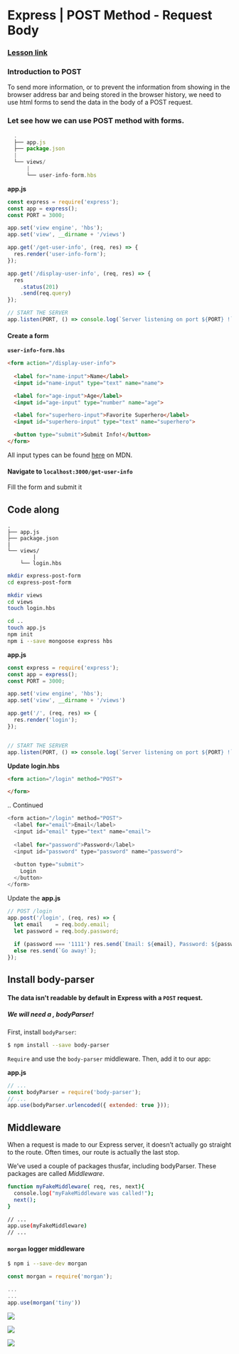 

# Express | POST Method - Request Body



### [Lesson link](<http://learn.ironhack.com/#/learning_unit/6487>)



### Introduction to POST

To send more information, or to prevent the information from showing in the browser address bar and being stored in the browser history, we need to use html forms to send the data in the body of a POST request.





### Let see how we can use POST method with forms.

```js
  .
  ├── app.js
  ├── package.json
  |
  └── views/
      |
      └── user-info-form.hbs
```



**app.js**

```js
const express = require('express');
const app = express();
const PORT = 3000;

app.set('view engine', 'hbs');
app.set('view', __dirname + '/views')

app.get('/get-user-info', (req, res) => {
  res.render('user-info-form');
});

app.get('/display-user-info', (req, res) => {
  res
    .status(201)
    .send(req.query)
});

// START THE SERVER
app.listen(PORT, () => console.log(`Server listening on port ${PORT} !`));
```







#### **Create a form**

**`user-info-form.hbs`**

```html
<form action="/display-user-info">
  
  <label for="name-input">Name</label>
  <input id="name-input" type="text" name="name">

  <label for="age-input">Age</label>
  <input id="age-input" type="number" name="age">

  <label for="superhero-input">Favorite Superhero</label>
  <input id="superhero-input" type="text" name="superhero">

  <button type="submit">Submit Info!</button>
</form>
```





All input types can be found [here](https://developer.mozilla.org/en-US/docs/Web/HTML/Element/input) on MDN.





#### Navigate to `localhost:3000/get-user-info`



Fill the form and submit it







## Code along



```
.
├── app.js
├── package.json
|
└── views/
		|
   	└── login.hbs
```



```bash
mkdir express-post-form
cd express-post-form

mkdir views
cd views
touch login.hbs

cd ..
touch app.js
npm init
npm i --save mongoose express hbs
```





**app.js**

```js
const express = require('express');
const app = express();
const PORT = 3000;

app.set('view engine', 'hbs');
app.set('view', __dirname + '/views')

app.get('/', (req, res) => {
  res.render('login');
});


// START THE SERVER
app.listen(PORT, () => console.log(`Server listening on port ${PORT} !`));
```





**Update** **login.hbs**

```html
<form action="/login" method="POST">

</form>
```



.. Continued



```js
<form action="/login" method="POST">
  <label for="email">Email</label>
  <input id="email" type="text" name="email">
  
  <label for="password">Password</label>
  <input id="password" type="password" name="password">
  
  <button type="submit">
    Login
  </button>
</form>
```







Update the **app.js**

```js
// POST	/login
app.post('/login', (req, res) => {
  let email    = req.body.email;
  let password = req.body.password;
  
  if (password === '1111') res.send(`Email: ${email}, Password: ${password}`);
  else res.send(`Go away!`);
});

```







## Install body-parser

#### The data isn't readable by default in Express with a `POST` request.

##### *We will need a , bodyParser*!



First, install `bodyParser`:

```bash
$ npm install --save body-parser
```





`Require` and use the `body-parser` middleware.   Then, add it to our app:

**app.js**

```js
// ...
const bodyParser = require('body-parser');
// ...
app.use(bodyParser.urlencoded({ extended: true }));
```







## Middleware

When a request is made to our Express server, it doesn’t actually go straight to the route. Often times, our route is actually the last stop.

We’ve used a couple of packages thusfar, including bodyParser. These packages are called *Middleware*.





```bash
function myFakeMiddleware( req, res, next){
  console.log("myFakeMiddleware was called!");
  next();
}

// ...
app.use(myFakeMiddleware)
// ...
```





#### `morgan` logger middleware

```bash
$ npm i --save-dev morgan
```



```js
const morgan = require('morgan');

...
...
app.use(morgan('tiny'))
```





![](https://i.imgur.com/AO6lw3m.png)





![](https://developer.okta.com/assets-jekyll/blog/express-middleware-examples/middleware-30b3b30ad54e21d8281719042860f3edd9fb1f40f93150233a08165d908f4631.png)





![](https://cdn-images-1.medium.com/max/1600/0*8HIzvtX-DA3C26uv.png)





